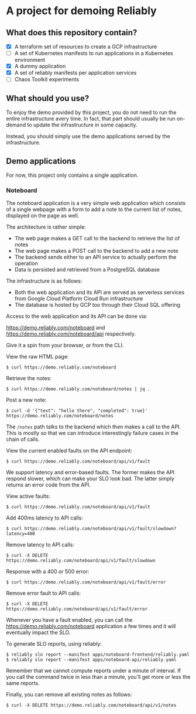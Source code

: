 # A project for demoing Reliably

## What does this repository contain?

* [x] A terraform set of resources to create a GCP infrastructure
* [ ] A set of Kubernetes manifests to run applications in a Kubernetes environment
* [x] A dummy application
* [x] A set of reliably manifests per application services
* [ ] Chaos Toolkit experiments

## What should you use?

To enjoy the demo provided by this project, you do not need to run the entire
infrastructure avery time. In fact, that part should usually be run on-demand
to update the infrastructure in some capacity.

Instead, you should simply use the demo applications served by the
infrastructure.

## Demo applications

For now, this project only contains a single application.

### Noteboard

The noteboard application is a very simple web application which consists of a
single webpage with a form to add a note to the current list of notes, displayed
on the page as well.

The architecture is rather simple:

* The web page makes a GET call to the backend to retrieve the list of notes
* The web page makes a POST call to the backend to add a new note
* The backend sends either to an API service to actually perform the operation
* Data is persisted and retrieved from a PostgreSQL database

The infrastructure is as follows:

* Both the web application and its API are served as serverless services from
  Google Cloud Platform Cloud Run infrastructure
* The database is hosted by GCP too through their Cloud SQL offering

Access to the web application and its API can be done via:

https://demo.reliably.com/noteboard and https://demo.reliably.com/noteboard/api
respectively.

Give it a spin from your browser, or from the CLI.

View the raw HTML page:
```console
$ curl https://demo.reliably.com/noteboard
```

Retrieve the notes:
```console
$ curl https://demo.reliably.com/noteboard/notes | jq .
```

Post a new note:
```console
$ curl -d '{"text": "hello there", "completed": true}' https://demo.reliably.com/noteboard/notes
```

The `/notes` path talks to the backend which then makes a call to the API. This
is mostly so that we can introduce interestingly failure cases in the chain
of calls.

View the current enabled faults on the API endpoint:
```console
$ curl https://demo.reliably.com/noteboard/api/v1/fault
```

We support latency and error-based faults. The former makes the API respond
slower, which can make your SLO look bad. The latter simply returns an
error code from the API.

View active faults:
```console
$ curl https://demo.reliably.com/noteboard/api/v1/fault
```

Add 400ms latency to API calls:
```console
$ curl https://demo.reliably.com/noteboard/api/v1/fault/slowdown?latency=400
```

Remove latency to API calls:
```console
$ curl -X DELETE https://demo.reliably.com/noteboard/api/v1/fault/slowdown
```

Response with a 400 or 500 error:
```console
$ curl https://demo.reliably.com/noteboard/api/v1/fault/error
```

Remove error fault to API calls:
```console
$ curl -X DELETE https://demo.reliably.com/noteboard/api/v1/fault/error
```

Whenever you have a fault enabled, you can call the 
https://demo.reliably.com/noteboard application a few times and it will
eventually impact the SLO.

To generate SLO reports, using reliably:

```console
$ reliably slo report --manifest apps/noteboard-frontend/reliably.yaml
$ reliably slo report --manifest apps/noteboard-api/reliably.yaml
```

Remember that we cannot compute reports under a minute of interval. If you 
call the command twice in less than a minute, you'll get more or less the
same reports.

Finally, you can remove all existing notes as follows:
```console
$ curl -X DELETE https://demo.reliably.com/noteboard/api/v1/notes
```

